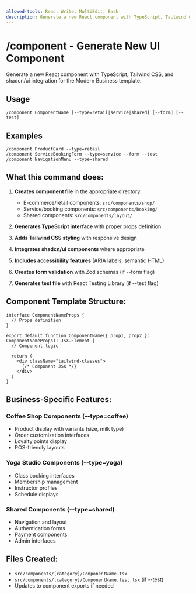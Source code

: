 ```yaml
---
allowed-tools: Read, Write, MultiEdit, Bash
description: Generate a new React component with TypeScript, Tailwind CSS, and shadcn/ui integration for the Modern Business template
---
```


# /component - Generate New UI Component

Generate a new React component with TypeScript, Tailwind CSS, and shadcn/ui integration for the Modern Business template.

## Usage

```
/component ComponentName [--type=retail|service|shared] [--form] [--test]
```

## Examples

```
/component ProductCard --type=retail
/component ServiceBookingForm --type=service --form --test
/component NavigationMenu --type=shared
```

## What this command does:

1. **Creates component file** in the appropriate directory:
   - E-commerce/retail components: `src/components/shop/`
   - Service/booking components: `src/components/booking/`
   - Shared components: `src/components/layout/`

2. **Generates TypeScript interface** with proper props definition

3. **Adds Tailwind CSS styling** with responsive design

4. **Integrates shadcn/ui components** where appropriate

5. **Includes accessibility features** (ARIA labels, semantic HTML)

6. **Creates form validation** with Zod schemas (if --form flag)

7. **Generates test file** with React Testing Library (if --test flag)

## Component Template Structure:

```tsx
interface ComponentNameProps {
  // Props definition
}

export default function ComponentName({ prop1, prop2 }: ComponentNameProps): JSX.Element {
  // Component logic

  return (
    <div className="tailwind-classes">
      {/* Component JSX */}
    </div>
  )
}
```

## Business-Specific Features:

### Coffee Shop Components (--type=coffee)
- Product display with variants (size, milk type)
- Order customization interfaces
- Loyalty points display
- POS-friendly layouts

### Yoga Studio Components (--type=yoga)
- Class booking interfaces
- Membership management
- Instructor profiles
- Schedule displays

### Shared Components (--type=shared)
- Navigation and layout
- Authentication forms
- Payment components
- Admin interfaces

## Files Created:
- `src/components/[category]/ComponentName.tsx`
- `src/components/[category]/ComponentName.test.tsx` (if --test)
- Updates to component exports if needed